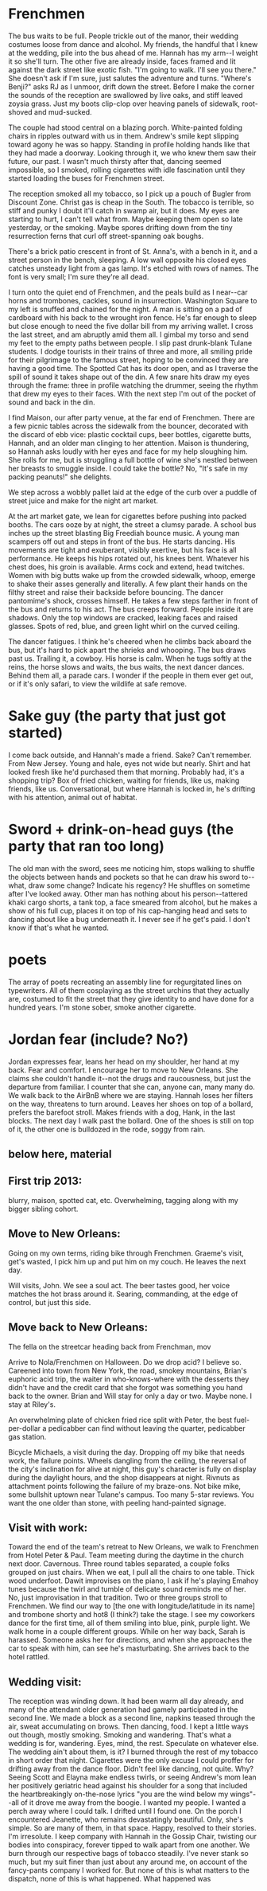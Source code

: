 # Frenchmen

The bus waits to be full. People trickle out of the manor, their wedding costumes loose from dance and alcohol. My friends, the handful that I knew at the wedding, pile into the bus ahead of me. Hannah has my arm--I weight it so she'll turn. The other five are already inside, faces framed and lit against the dark street like exotic fish.
"I'm going to walk. I'll see you there." She doesn't ask if I'm sure, just salutes the adventure and turns.
"Where's Benji?" asks RJ as I unmoor, drift down the street. Before I make the corner the sounds of the reception are swallowed by live oaks, and stiff leaved zoysia grass. Just my boots clip-clop over heaving panels of sidewalk, root-shoved and mud-sucked.

The couple had stood central on a blazing porch. White-painted folding chairs in ripples outward with us in them. Andrew's smile kept slipping toward agony he was so happy. Standing in profile holding hands like that they had made a doorway. Looking through it, we who knew them saw their future, our past. I wasn't much thirsty after that, dancing seemed impossible, so I smoked, rolling cigarettes with idle fascination until they started loading the buses for Frenchmen street.

The reception smoked all my tobacco, so I pick up a pouch of Bugler from Discount Zone. Christ gas is cheap in the South. The tobacco is terrible, so stiff and punky I doubt it'll catch in swamp air, but it does. My eyes are starting to hurt, I can't tell what from. Maybe keeping them open so late yesterday, or the smoking. Maybe spores drifting down from the tiny resurrection ferns that curl off street-spanning oak boughs.

There's a brick patio crescent in front of St. Anna's, with a bench in it, and a street person in the bench, sleeping. A low wall opposite his closed eyes catches unsteady light from a gas lamp. It's etched with rows of names. The font is very small; I'm sure they're all dead.

I turn onto the quiet end of Frenchmen, and the peals build as I near--car horns and trombones, cackles, sound in insurrection. Washington Square to my left is snuffed and chained for the night. A man is sitting on a pad of cardboard with his back to the wrought iron fence. He's far enough to sleep but close enough to need the five dollar bill from my arriving wallet. I cross the last street, and am abruptly amid them all. I gimbal my torso and send my feet to the empty paths between people. I slip past drunk-blank Tulane students. I dodge tourists in their trains of three and more, all smiling pride for their pilgrimage to the famous street, hoping to be convinced they are having a good time. The Spotted Cat has its door open, and as I traverse the spill of sound it takes shape out of the din. A few snare hits draw my eyes through the frame: three in profile watching the drummer, seeing the rhythm that drew my eyes to their faces. With the next step I'm out of the pocket of sound and back in the din.

I find Maison, our after party venue, at the far end of Frenchmen. There are a few picnic tables across the sidewalk from the bouncer, decorated with the discard of ebb vice: plastic cocktail cups, beer bottles, cigarette butts, Hannah, and an older man clinging to her attention. Maison is thundering, so Hannah asks loudly with her eyes and face for my help sloughing him. She rolls for me, but is struggling a full bottle of wine she's nestled between her breasts to smuggle inside. I could take the bottle? No, "It's safe in my packing peanuts!" she delights.

We step across a wobbly pallet laid at the edge of the curb over a puddle of street juice and make for the night art market.

At the art market gate, we lean for cigarettes before pushing into packed booths. The cars ooze by at night, the street a clumsy parade. A school bus inches up the street blasting Big Freediah bounce music. A young man scampers off out and steps in front of the bus. He starts dancing. His movements are tight and exuberant, visibly exertive, but his face is all performance. He keeps his hips rotated out, his knees bent. Whatever his chest does, his groin is available. Arms cock and extend, head twitches. Women with big butts wake up from the crowded sidewalk, whoop, emerge to shake their asses generally and literally. A few plant their hands on the filthy street and raise their backside before bouncing. The dancer pantomime's shock, crosses himself. He takes a few steps farther in front of the bus and returns to his act. The bus creeps forward. People inside it are shadows. Only the top windows are cracked, leaking faces and raised glasses. Spots of red, blue, and green light whirl on the curved ceiling.

The dancer fatigues. I think he's cheered when he climbs back aboard the bus, but it's hard to pick apart the shrieks and whooping. The bus draws past us. Trailing it, a cowboy. His horse is calm. When he tugs softly at the reins, the horse slows and waits, the bus waits, the next dancer dances. Behind them all, a parade cars. I wonder if the people in them ever get out, or if it's only safari, to view the wildlife at safe remove.

# Sake guy (the party that just got started)
I come back outside, and Hannah's made a friend. Sake? Can't remember. From New Jersey. Young and hale, eyes not wide but nearly. Shirt and hat looked fresh like he'd purchased them that morning. Probably had, it's a shopping trip? Box of fried chicken, waiting for friends, like us, making friends, like us. Conversational, but where Hannah is locked in, he's drifting with his attention, animal out of habitat.

# Sword + drink-on-head guys (the party that ran too long)
The old man with the sword, sees me noticing him, stops walking to shuffle the objects between hands and pockets so that he can draw his sword to--what, draw some change? Indicate his regency? He shuffles on sometime after I've looked away. Other man has nothing about his person--tattered khaki cargo shorts, a tank top, a face smeared from alcohol, but he makes a show of his full cup, places it on top of his cap-hanging head and sets to dancing about like a bug underneath it. I never see if he get's paid. I don't know if that's what he wanted.

# poets
The array of poets recreating an assembly line for regurgitated lines on typewriters. All of them cosplaying as the street urchins that they actually are, costumed to fit the street that they give identity to and have done for a hundred years. I'm stone sober, smoke another cigarette.

# Jordan fear (include? No?)
Jordan expresses fear, leans her head on my shoulder, her hand at my back. Fear and comfort. I encourage her to move to New Orleans. She claims she couldn't handle it--not the drugs and raucousness, but just the departure from familiar. I counter that she can, anyone can, many many do. We walk back to the AirBnB where we are staying. Hannah loses her filters on the way, threatens to turn around. Leaves her shoes on top of a bollard, prefers the barefoot stroll. Makes friends with a dog, Hank, in the last blocks. The next day I walk past the bollard. One of the shoes is still on top of it, the other one is bulldozed in the rode, soggy from rain. 
## below here, material

## First trip 2013:

blurry, maison, spotted cat, etc. Overwhelming, tagging along with my bigger sibling cohort.

## Move to New Orleans:

Going on my own terms, riding bike through Frenchmen. Graeme's visit, get's wasted, I pick him up and put him on my couch. He leaves the next day.

Will visits, John. We see a soul act. The beer tastes good, her voice matches the hot brass around it. Searing, commanding, at the edge of control, but just this side.

## Move back to New Orleans:

The fella on the streetcar heading back from Frenchman, mov

Arrive to Nola/Frenchmen on Halloween. Do we drop acid? I believe so. Careened into town from New York, the road, smokey mountains, Brian's euphoric acid trip, the waiter in who-knows-where with the desserts they didn't have and the credit card that she forgot was something you hand back to the owner. Brian and Will stay for only a day or two. Maybe none. I stay at Riley's.

An overwhelming plate of chicken fried rice split with Peter, the best fuel-per-dollar a pedicabber can find without leaving the quarter, pedicabber gas station.

Bicycle Michaels, a visit during the day. Dropping off my bike that needs work, the failure points. Wheels dangling from the ceiling, the reversal of the city's inclination for alive at night, this guy's character is fully on display during the daylight hours, and the shop disappears at night. Rivnuts as attachment points following the failure of my braze-ons. Not bike mike, some bullshit uptown near Tulane's campus. Too many 5-star reviews. You want the one older than stone, with peeling hand-painted signage.

## Visit with work:

Toward the end of the team's retreat to New Orleans, we walk to Frenchmen from Hotel Peter & Paul. Team meeting during the daytime in the church next door. Cavernous. Three round tables separated, a couple folks grouped on just chairs. When we eat, I pull all the chairs to one table. Thick wood underfoot. Dawit improvises on the piano, I ask if he's playing Emahoy tunes because the twirl and tumble of delicate sound reminds me of her. No, just improvisation in that tradition. Two or three groups stroll to Frenchmen. We find our way to [the one with longitude/latitude in its name] and trombone shorty and hot8 (I think?) take the stage. I see my coworkers dance for the first time, all of them smiling into blue, pink, purple light. We walk home in a couple different groups. While on her way back, Sarah is harassed. Someone asks her for directions, and when she approaches the car to speak with him, can see he's masturbating. She arrives back to the hotel rattled.

## Wedding visit:

The reception was winding down. It had been warm all day already, and many of the attendant older generation had gamely participated in the second line. We made a block as a second line, napkins teased through the air, sweat accumulating on brows. Then dancing, food. I kept a little ways out though, mostly smoking. Smoking and wandering. That's what a wedding is for, wandering. Eyes, mind, the rest. Speculate on whatever else. The wedding ain't about them, is it? I burned through the rest of my tobacco in short order that night. Cigarettes were the only excuse I could proffer for drifting away from the dance floor. Didn't feel like dancing, not quite. Why? Seeing Scott and Elayna make endless twirls, or seeing Andrew's mom lean her positively geriatric head against his shoulder for a song that included the heartbreakingly on-the-nose lyrics "you are the wind below my wings"--all of it drove me away from the boogie. I wanted my people. I wanted a perch away where I could talk. I drifted until I found one. On the porch I encountered Jeanette, who remains devastatingly beautiful. Only, she's simple. So are many of them, in that space. Happy, resolved to their stories. I'm irresolute. I keep company with Hannah in the Gossip Chair, twisting our bodies into conspiracy, forever tipped to walk apart from one another. We burn through our respective bags of tobacco steadily. I've never stank so much, but my suit finer than just about any around me, on account of the fancy-pants company I worked for. But none of this is what matters to the dispatch, none of this is what happened. What happened was
